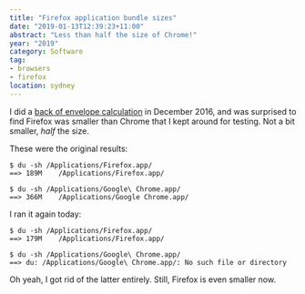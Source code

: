 ```yaml
---
title: "Firefox application bundle sizes"
date: "2019-01-13T12:39:23+11:00"
abstract: "Less than half the size of Chrome!"
year: "2019"
category: Software
tag:
- browsers
- firefox
location: sydney
---
```

I did a [back of envelope calculation] in December 2016, and was surprised to find Firefox was smaller than Chrome that I kept around for testing. Not a bit smaller, *half* the size. 

These were the original results:

    $ du -sh /Applications/Firefox.app/
    ==> 189M    /Applications/Firefox.app/
    
    $ du -sh /Applications/Google\ Chrome.app/
    ==> 366M    /Applications/Google Chrome.app/

I ran it again today:

    $ du -sh /Applications/Firefox.app/
    ==> 179M	/Applications/Firefox.app/
    
    $ du -sh /Applications/Google\ Chrome.app/    
    ==> du: /Applications/Google\ Chrome.app/: No such file or directory

Oh yeah, I got rid of the latter entirely. Still, Firefox is even smaller now.

[back of envelope calculation]: https://rubenerd.com/firefox-and-vivaldi-are-smaller/

